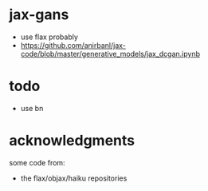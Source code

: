 # jax-gans

- use flax probably
- https://github.com/anirbanl/jax-code/blob/master/generative_models/jax_dcgan.ipynb

# todo

- use bn

# acknowledgments

some code from:

- the flax/objax/haiku repositories